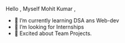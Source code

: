 


Hello , Myself Mohit Kumar ,

- 🌱 I’m currently learning DSA ans Web-dev
- 👯 I’m looking for Internships
- 💬 Excited about Team Projects.


